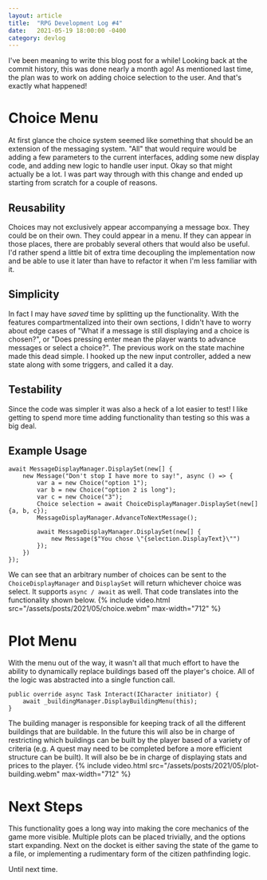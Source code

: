 ```yaml
---
layout: article
title:  "RPG Development Log #4"
date:   2021-05-19 18:00:00 -0400
category: devlog
---
```

I've been meaning to write this blog post for a while! Looking back at the commit history, this was done nearly a month ago! As mentioned last time, the plan was to work on adding choice selection to the user. And that's exactly what happened! 

# Choice Menu
At first glance the choice system seemed like something that should be an extension of the messaging system. "All" that would require would be adding a few parameters to the current interfaces, adding some new display code, and adding new logic to handle user input. Okay so that might actually be a lot. I was part way through with this change and ended up starting from scratch for a couple of reasons.
## Reusability
Choices may not exclusively appear accompanying a message box. They could be on their own. They could appear in a menu. If they can appear in those places, there are probably several others that would also be useful. I'd rather spend a little bit of extra time decoupling the implementation now and be able to use it later than have to refactor it when I'm less familiar with it. 
## Simplicity
In fact I may have _saved_ time by splitting up the functionality. With the features compartmentalized into their own sections, I didn't have to worry about edge cases of "What if a message is still displaying and a choice is chosen?", or "Does pressing enter mean the player wants to advance messages or select a choice?". The previous work on the state machine made this dead simple. I hooked up the new input controller, added a new state along with some triggers, and called it a day.
## Testability
Since the code was simpler it was also a heck of a lot easier to test! I like getting to spend more time adding functionality than testing so this was a big deal.
## Example Usage
```
await MessageDisplayManager.DisplaySet(new[] {
	new Message("Don't stop I have more to say!", async () => {
		var a = new Choice("option 1");
		var b = new Choice("option 2 is long");
		var c = new Choice("3");
		Choice selection = await ChoiceDisplayManager.DisplaySet(new[] {a, b, c});
		MessageDisplayManager.AdvanceToNextMessage();

		await MessageDisplayManager.DisplaySet(new[] {
			new Message($"You chose \"{selection.DisplayText}\"")
		});
	})
});
```

We can see that an arbitrary number of choices can be sent to the `ChoiceDisplayManager` and `DisplaySet` will return whichever choice was select. It supports `async / await` as well. That code translates into the functionality shown below.
{% include video.html src="/assets/posts/2021/05/choice.webm" max-width="712" %}

# Plot Menu
With the menu out of the way, it wasn't all that much effort to have the ability to dynamically replace buildings based off the player's choice. All of the logic was abstracted into a single function call.
```
public override async Task Interact(ICharacter initiator) {
	await _buildingManager.DisplayBuildingMenu(this);
}
```
The building manager is responsible for keeping track of all the different buildings that are buildable. In the future this will also be in charge of restricting which buildings can be built by the player based of a variety of criteria (e.g. A quest may need to be completed before a more efficient structure can be built). It will also be be in charge of displaying stats and prices to the player.
{% include video.html src="/assets/posts/2021/05/plot-building.webm" max-width="712" %}

# Next Steps
This functionality goes a long way into making the core mechanics of the game more visible. Multiple plots can be placed trivially, and the options start expanding. Next on the docket is either saving the state of the game to a file, or implementing a rudimentary form of the citizen pathfinding logic.

Until next time.
